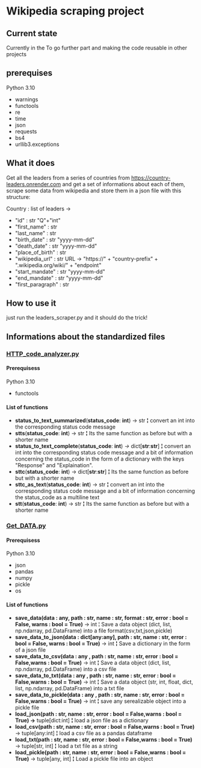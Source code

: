 # Wikipedia scraping project

## Current state

Currently in the To go further part and making the code reusable in other projects

## prerequises

Python 3.10

* warnings
* functools
* re
* time
* json
* requests
* bs4
* urllib3.exceptions

## What it does

Get all the leaders from a series of countries from https://country-leaders.onrender.com and get a set of informations about each of them, scrape some data from wikipedia and store them in a json file with this structure:

Country : list of leaders ->

* "id" : str "Q"+"int"
* "first_name" : str
* "last_name" : str
* "birth_date" : str "yyyy-mm-dd"
* "death_date" : str "yyyy-mm-dd"
* "place_of_birth" : str
* "wikipedia_url" : str URL -> "https://"   + "country-prefix" + ".wikipedia.org/wiki/" + "endpoint"
* "start_mandate" : str "yyyy-mm-dd"
* "end_mandate" : str "yyyy-mm-dd"
* "first_paragraph" : str

## How to use it

just run the leaders_scraper.py and it should do the trick!

## Informations about the standardized files

### [HTTP_code_analyzer.py](https://github.com/Flotchet/Wikipedia_Scraper/blob/master/Standardized_for_other_projetcs/HTTP_code_analyzer.py "HTTP_code_analyzer.py")

#### Prerequisess

Python 3.10

* functools

#### List of functions

* **status_to_text_summarized**(**status_code**: **int**)  -> str **¦** 
  convert an int into the corresponding status code message
* **stts**(**status_code**: **int**)  -> str **¦**
  Its the same function as before but with a shorter name
* **status_to_text_complete**(**status_code**: **int**)  *->* dict[**str**:**str**] **¦**
  convert an int into the corresponding status code message and
  a bit of information concerning the status_code in the form of a
  dictionary with the keys "Response" and "Explaination".
* **sttc**(**status_code**: **int**)  -> dict[**str**:**str**] **¦**
  Its the same function as before but with a shorter name
* **sttc_as_text**(**status_code**: **int**) -> str **¦**
  convert an int into the corresponding status code message and
  a bit of information concerning the status_code as a multiline text
* **stt**(**status_code**: **int**)  -> str **¦**
  Its the same function as before but with a shorter name

### [Get_DATA.py](https://github.com/Flotchet/Wikipedia_Scraper/blob/master/Standardized_for_other_projetcs/Get_DATA.py "Get_DATA.py")

#### Prerequisess

Python  3.10

* json
* pandas
* numpy
* pickle
* os

#### List of functions

* **save_data(data : any, path : str, name : str, format : str, error : bool = False, warns : bool = True)** -> int  ¦
  Save a data object (dict, list, np.ndarray, pd.DataFrame) into a file format(csv,txt,json,pickle)
* **save_data_to_json(data : dict[any:any], path : str, name : str, error : bool = False, warns : bool = True)** -> int **¦**
  Save a dictionary in the form of a json file
* **save_data_to_csv(data : any , path : str, name : str, error : bool = False,warns : bool = True)** -> int **¦**
  Save a data object (dict, list, np.ndarray, pd.DataFrame) into a csv file
* **save_data_to_txt(data : any , path : str, name : str, error : bool = False,warns : bool = True)** -> int **¦**
  Save a data object (str, int, float, dict, list, np.ndarray, pd.DataFrame) into a txt file
* **save_data_to_pickle(data : any , path : str, name : str, error : bool = False,warns : bool = True)** -> int **¦**
  save any serealizable object into a pickle file
* **load_json(path : str, name : str, error : bool = False,warns : bool = True) ->** tuple[dict:int] **¦**
  load a json file as a dictionary
* **load_csv(path : str, name : str, error : bool = False,warns : bool = True)** -> tuple[any:int] **¦**
  load a csv file as a pandas dataframe
* **load_txt(path : str, name : str, error : bool = False,warns : bool = True)** -> tuple[str, int] **¦**
  load a txt file as a string
* **load_pickle(path : str, name : str, error : bool = False,warns : bool = True)** -> tuple[any, int] **¦** 
  Load a pickle file into an object
